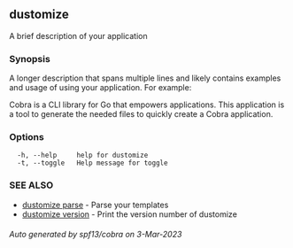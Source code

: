 ## dustomize

A brief description of your application

### Synopsis

A longer description that spans multiple lines and likely contains
examples and usage of using your application. For example:

Cobra is a CLI library for Go that empowers applications.
This application is a tool to generate the needed files
to quickly create a Cobra application.

### Options

```
  -h, --help     help for dustomize
  -t, --toggle   Help message for toggle
```

### SEE ALSO

* [dustomize parse](dustomize_parse.md)	 - Parse your templates
* [dustomize version](dustomize_version.md)	 - Print the version number of dustomize

###### Auto generated by spf13/cobra on 3-Mar-2023
